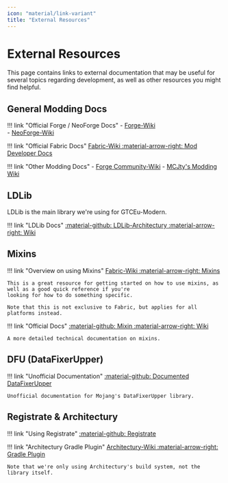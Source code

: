 ```yaml
---
icon: "material/link-variant"
title: "External Resources"
---
```



# External Resources

This page contains links to external documentation that may be useful for several topics regarding development, as well
as other resources you might find helpful.


## General Modding Docs

!!! link "Official Forge / NeoForge Docs"
    - [Forge-Wiki](https://docs.minecraftforge.net/en/1.20.x/)  
    - [NeoForge-Wiki](https://docs.neoforged.net/)

!!! link "Official Fabric Docs"
    [Fabric-Wiki :material-arrow-right: Mod Developer Docs](https://fabricmc.net/wiki/tutorial:start)

!!! link "Other Modding Docs"
    - [Forge Community-Wiki](https://forge.gemwire.uk/wiki/Main_Page)
    - [MCJty's Modding Wiki](https://www.mcjty.eu/docs/intro)


## LDLib

LDLib is the main library we're using for GTCEu-Modern.

!!! link "LDLib Docs"
    [:material-github: LDLib-Architectury :material-arrow-right: Wiki](https://github.com/Low-Drag-MC/LDLib-Architectury/wiki)


## Mixins

!!! link "Overview on using Mixins"
    [Fabric-Wiki :material-arrow-right: Mixins](https://fabricmc.net/wiki/tutorial:mixin_introduction)
    
    This is a great resource for getting started on how to use mixins, as well as a good quick reference if you're
    looking for how to do something specific.
        
    Note that this is not exclusive to Fabric, but applies for all platforms instead.

!!! link "Official Docs"
    [:material-github: Mixin :material-arrow-right: Wiki](https://github.com/SpongePowered/Mixin/wiki)

    A more detailed technical documentation on mixins.


## DFU (DataFixerUpper)

!!! link "Unofficial Documentation"
    [:material-github: Documented DataFixerUpper](https://github.com/kvverti/Documented-DataFixerUpper)

    Unofficial documentation for Mojang's DataFixerUpper library.


## Registrate & Architectury

!!! link "Using Registrate"
    [:material-github: Registrate](https://github.com/tterrag1098/Registrate)

!!! link "Architectury Gradle Plugin"
    [Architectury-Wiki :material-arrow-right: Gradle Plugin](https://docs.architectury.dev/plugin/introduction)

    Note that we're only using Architectury's build system, not the library itself.
